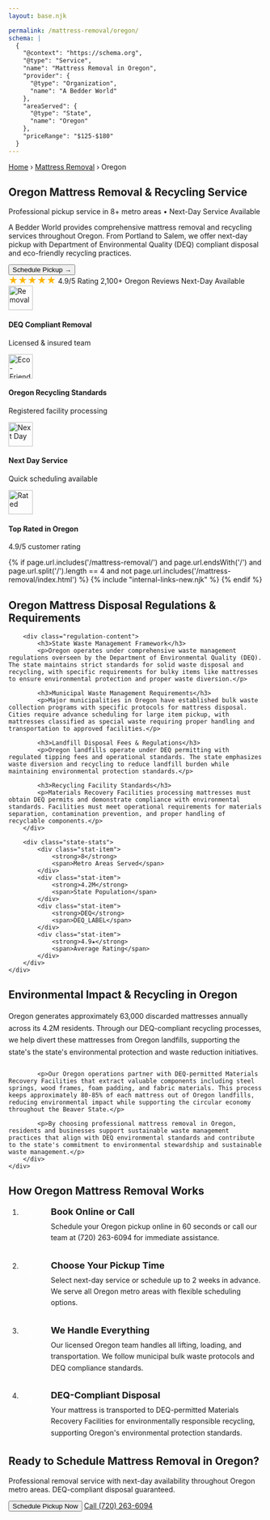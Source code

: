 ```yaml
---
layout: base.njk

permalink: /mattress-removal/oregon/
schema: |
  {
    "@context": "https://schema.org",
    "@type": "Service",
    "name": "Mattress Removal in Oregon",
    "provider": {
      "@type": "Organization", 
      "name": "A Bedder World"
    },
    "areaServed": {
      "@type": "State",
      "name": "Oregon"
    },
    "priceRange": "$125-$180"
  }
---
```


<!-- Breadcrumbs -->
<div class="breadcrumbs">
    <div class="container">
        <a href="/">Home</a>
        <span>›</span>
        <a href="/mattress-removal/">Mattress Removal</a>
        <span>›</span>
        <span>Oregon</span>
    </div>
</div>

<!-- Hero Section -->
<section class="hero hero-with-image" style="background-image: url('/images/lifestyle/mattress-removal-2.png')">
    <div class="container">
        <div class="hero-content">
            <h1 class="hero-title">Oregon Mattress Removal & Recycling Service</h1>
            <p class="hero-subtitle">Professional pickup service in 8+ metro areas • Next-Day Service Available</p>
            <p class="hero-description">
                A Bedder World provides comprehensive mattress removal and recycling services throughout Oregon. 
                From Portland to Salem, we offer next-day pickup with Department of Environmental Quality 
                (DEQ) compliant disposal and eco-friendly recycling practices.
            </p>
            <div class="hero-actions">
                <button type="button" class="btn btn-primary btn-xl zenbooker-inline-button" onclick="Zenbooker.showPopupWidget('https://widget.zenbooker.com/book/1607719749466x229623059118359230?embed=true');return false;">
                    Schedule Pickup →
                </button>
            </div>
            <div class="hero-trust">
                <span class="trust-item">
                    <span style="color: #ffb400; font-size: 18px;">★★★★★</span> 4.9/5 Rating
                </span>
                <span class="trust-item">
                    2,100+ Oregon Reviews
                </span>
                <span class="trust-item">
                    Next-Day Available
                </span>
            </div>
        </div>
    </div>
</section>

<!-- Service Icons Bar -->
<section class="service-icons-bar">
    <div class="container">
        <div class="service-icons-grid">
            <div class="service-icon-item">
                <img src="/images/icons/removal-icon.png" alt="Removal" width="48" height="48" loading="lazy">
                <h4>DEQ Compliant Removal</h4>
                <p>Licensed & insured team</p>
            </div>
            <div class="service-icon-item">
                <img src="/images/icons/recycle-mattress-icon-2.png" alt="Eco-Friendly" width="48" height="48" loading="lazy">
                <h4>Oregon Recycling Standards</h4>
                <p>Registered facility processing</p>
            </div>
            <div class="service-icon-item">
                <img src="/images/icons/trusted-service-icon.png" alt="Next Day" width="48" height="48" loading="lazy">
                <h4>Next Day Service</h4>
                <p>Quick scheduling available</p>
            </div>
            <div class="service-icon-item">
                <img src="/images/icons/5-star-rating-icon.png" alt="Rated" width="48" height="48" loading="lazy">
                <h4>Top Rated in Oregon</h4>
                <p>4.9/5 customer rating</p>
            </div>
        </div>
    </div>
</section>

{% if page.url.includes('/mattress-removal/') and page.url.endsWith('/') and page.url.split('/').length == 4 and not page.url.includes('/mattress-removal/index.html') %}
{% include "internal-links-new.njk" %}
{% endif %}

<!-- Oregon Regulations -->
<section class="section" style="background-color: var(--gray-50);">
    <div class="container">
        <h2>Oregon Mattress Disposal Regulations & Requirements</h2>
        
        <div class="regulation-content">
            <h3>State Waste Management Framework</h3>
            <p>Oregon operates under comprehensive waste management regulations overseen by the Department of Environmental Quality (DEQ). The state maintains strict standards for solid waste disposal and recycling, with specific requirements for bulky items like mattresses to ensure environmental protection and proper waste diversion.</p>
            
            <h3>Municipal Waste Management Requirements</h3>
            <p>Major municipalities in Oregon have established bulk waste collection programs with specific protocols for mattress disposal. Cities require advance scheduling for large item pickup, with mattresses classified as special waste requiring proper handling and transportation to approved facilities.</p>
            
            <h3>Landfill Disposal Fees & Regulations</h3>
            <p>Oregon landfills operate under DEQ permitting with regulated tipping fees and operational standards. The state emphasizes waste diversion and recycling to reduce landfill burden while maintaining environmental protection standards.</p>
            
            <h3>Recycling Facility Standards</h3>
            <p>Materials Recovery Facilities processing mattresses must obtain DEQ permits and demonstrate compliance with environmental standards. Facilities must meet operational requirements for materials separation, contamination prevention, and proper handling of recyclable components.</p>
        </div>
        
        <div class="state-stats">
            <div class="stat-item">
                <strong>8</strong>
                <span>Metro Areas Served</span>
            </div>
            <div class="stat-item">
                <strong>4.2M</strong>
                <span>State Population</span>
            </div>
            <div class="stat-item">
                <strong>DEQ</strong>
                <span>DEQ_LABEL</span>
            </div>
            <div class="stat-item">
                <strong>4.9★</strong>
                <span>Average Rating</span>
            </div>
        </div>
    </div>
</section>

<!-- Environmental Impact -->
<section class="section">
    <div class="container">
        <h2>Environmental Impact & Recycling in Oregon</h2>
        <div class="environmental-content">
            <p>Oregon generates approximately 63,000 discarded mattresses annually across its 4.2M residents. Through our DEQ-compliant recycling processes, we help divert these mattresses from Oregon landfills, supporting the state's the state's environmental protection and waste reduction initiatives.</p>
            
            <p>Our Oregon operations partner with DEQ-permitted Materials Recovery Facilities that extract valuable components including steel springs, wood frames, foam padding, and fabric materials. This process keeps approximately 80-85% of each mattress out of Oregon landfills, reducing environmental impact while supporting the circular economy throughout the Beaver State.</p>
            
            <p>By choosing professional mattress removal in Oregon, residents and businesses support sustainable waste management practices that align with DEQ environmental standards and contribute to the state's commitment to environmental stewardship and sustainable waste management.</p>
        </div>
    </div>
</section>

<!-- PRICING SECTION REMOVED
<section class="section" style="background-color: var(--gray-50);">
    <div class="container">
        <h2>Transparent Pricing Throughout Oregon</h2>
        <p class="pricing-subtitle">No hidden fees. No surprises. 100% upfront pricing across all Oregon metro areas.</p>
        
        <div class="transparent-pricing-grid">
            <div class="transparent-pricing-card">
                <h3 class="pricing-card-title">1st Piece</h3>
                <div class="pricing-card-price">$125</div>
                <div class="pricing-card-subtitle">Single mattress (any size)</div>
                <ul class="pricing-card-features">
                    <li>✓ Twin to California King</li>
                    <li>✓ Memory foam or spring</li>
                    <li>✓ Curbside or in-home pickup</li>
                    <li>✓ DEQ-compliant disposal</li>
                    <li>✓ Next-day service available</li>
                </ul>
            </div>
            
            <div class="transparent-pricing-card pricing-featured">
                <div class="popular-badge">MOST POPULAR</div>
                <h3 class="pricing-card-title">2 Pieces</h3>
                <div class="pricing-card-price">$155</div>
                <div class="pricing-card-subtitle">Mattress + Box Spring</div>
                <ul class="pricing-card-features">
                    <li>✓ Complete bed set removal</li>
                    <li>✓ Any mattress size</li>
                    <li>✓ Box spring or foundation</li>
                    <li>✓ Oregon compliant preparation</li>
                    <li>✓ Next-day service available</li>
                </ul>
            </div>
            
            <div class="transparent-pricing-card">
                <h3 class="pricing-card-title">3 Pieces</h3>
                <div class="pricing-card-price">$180</div>
                <div class="pricing-card-subtitle">Mattress + Box Spring + Frame</div>
                <ul class="pricing-card-features">
                    <li>✓ Full bedroom set</li>
                    <li>✓ Includes bed frame</li>
                    <li>✓ Metal or wood frames</li>
                    <li>✓ Complete disassembly</li>
                    <li>✓ Next-day service available</li>
                </ul>
            </div>
        </div>
        
        <div class="pricing-cta">
            <button class="btn btn-primary btn-lg zenbooker-inline-button" onclick="Zenbooker.showPopupWidget('https://widget.zenbooker.com/book/1607719749466x229623059118359230?embed=true');return false;">
                Book Online Now →
            </button>
        </div>
        
        <p class="pricing-bottom-note">
            All prices include pickup, transportation, and eco-friendly disposal with DEQ regulation compliance. Additional charges may apply for stairs ($10/flight) or long carry distances over 75 feet.
        </p>
    </div>
</section>
END PRICING SECTION REMOVED -->

<!-- How It Works -->
<section class="section">
    <div class="container">
        <h2>How Oregon Mattress Removal Works</h2>
        <ol class="how-it-works-list">
            <li>
                <strong>Book Online or Call</strong>
                <p>Schedule your Oregon pickup online in 60 seconds or call our team at (720) 263-6094 for immediate assistance.</p>
            </li>
            <li>
                <strong>Choose Your Pickup Time</strong>
                <p>Select next-day service or schedule up to 2 weeks in advance. We serve all Oregon metro areas with flexible scheduling options.</p>
            </li>
            <li>
                <strong>We Handle Everything</strong>
                <p>Our licensed Oregon team handles all lifting, loading, and transportation. We follow municipal bulk waste protocols and DEQ compliance standards.</p>
            </li>
            <li>
                <strong>DEQ-Compliant Disposal</strong>
                <p>Your mattress is transported to DEQ-permitted Materials Recovery Facilities for environmentally responsible recycling, supporting Oregon's environmental protection standards.</p>
            </li>
        </ol>
    </div>
</section>

<!-- Final CTA -->
<section class="final-cta">
    <div class="container">
        <div class="cta-content">
            <h2>Ready to Schedule Mattress Removal in Oregon?</h2>
            <p>Professional removal service with next-day availability throughout Oregon metro areas. DEQ-compliant disposal guaranteed.</p>
            <div class="cta-actions">
                <button class="btn btn-primary btn-lg zenbooker-inline-button" onclick="Zenbooker.showPopupWidget('https://widget.zenbooker.com/book/1607719749466x229623059118359230?embed=true');return false;">
                    Schedule Pickup Now
                </button>
                <a href="tel:7202636094" class="btn btn-secondary btn-lg">
                    Call (720) 263-6094
                </a>
            </div>
        </div>
    </div>
</section>

<style>

.state-stats {
    display: flex;
    justify-content: center;
    gap: 48px;
    margin-top: 48px;
    flex-wrap: wrap;
}

.stat-item {
    text-align: center;
    display: flex;
    flex-direction: column;
}

.stat-item strong {
    font-size: 2.25rem;
    color: var(--primary-green);
    font-weight: 800;
    line-height: 1;
}

.stat-item span {
    color: var(--gray-600);
    font-size: 0.875rem;
    text-transform: uppercase;
    letter-spacing: 0.05em;
    margin-top: 8px;
}

.regulation-content {
    max-width: 800px;
    margin: 0 auto 48px;
}

.regulation-content h3 {
    color: var(--gray-900);
    margin-top: 32px;
    margin-bottom: 16px;
    font-size: 1.25rem;
}

.regulation-content h3:first-child {
    margin-top: 0;
}

.environmental-content {
    max-width: 800px;
    margin: 0 auto;
}

.environmental-content p {
    margin-bottom: 24px;
    line-height: 1.7;
}

/* PRICING CSS REMOVED - classes: transparent-pricing-grid, transparent-pricing-card, pricing-featured, popular-badge, pricing-card-title, pricing-card-price, pricing-card-subtitle, pricing-card-features, pricing-cta, pricing-bottom-note */

.how-it-works-list {
    max-width: 700px;
    margin: 0 auto;
    counter-reset: step-counter;
}

.how-it-works-list li {
    margin-bottom: 32px;
    position: relative;
    padding-left: 60px;
    counter-increment: step-counter;
}

.how-it-works-list li:before {
    content: counter(step-counter);
    position: absolute;
    left: 0;
    top: 0;
    width: 40px;
    height: 40px;
    background: var(--primary-green);
    color: white;
    border-radius: 50%;
    display: flex;
    align-items: center;
    justify-content: center;
    font-weight: 700;
    font-size: 1.125rem;
}

.how-it-works-list strong {
    display: block;
    color: var(--gray-900);
    font-size: 1.125rem;
    margin-bottom: 8px;
}

.how-it-works-list p {
    color: var(--gray-700);
    line-height: 1.6;
    margin: 0;
}
</style>
